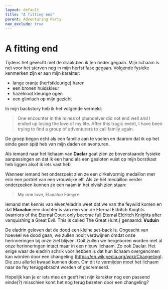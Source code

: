 ```yaml
---
layout: default
title: "A fitting end"
parent: Adventuring Party
nav_exclude: true
---
```


# A fitting end

Tijdens het gevecht met de draak ben ik ten onder gegaan.
Mijn lichaam is net voor het sterven nog in mijn herfst fase gegaan.
Volgende fysieke kenmerken zijn er aan mijn karakter:
- lange oranje (herfstkleurige) haren
- een bronen huidskleur
- hazelnoot kleurige ogen
- een glimlach op mijn gezicht

In mijn backstory heb ik het volgende vermeld:
> One encounter in the mines of phandelver did not end well and I ended up losing the love of my life. After this tragic event, I have been trying to find a group of adventurers to call family again.

De groep begon echt als een familie aan te voelen en daarom dat ik op het einde geen spijt heb van mijn daden en avonturen.

Als iemand naar het lichaam van **Daelar** gaat zien ze bovenstaande fysieke aanpassingen en dat ik een hand als een gesloten vuist op mijn borstkast heb liggen alsof ik iets vast heb

Wanneer iemand het onderzoekt zien ze een cirkelvormig medaillon met erin een portret van een vrouwlijke elf. 
Als ze het medaillon verder onderzoeken kunnen ze een naam in het elvish zien staan: 
> My one love, Elanalue Faejyre

Iemand met kennis van elven/eladrin weet dat we van the feywild komen en dat **Elanalue** een dochter is van een van de Eternal Eldritch Knights (warriors of the Eternal Court only become full Eternal Eldritch Knights after vanquishing a Great Evil. This is called The Great Hunt.) genaamd: **Vuduin**

De eladrin geloven dat de dood een kleine set-back is. Ongeacht van hoeveel we dood gaan, we zullen nooit verdwijnen omdat onze herinneringen bij onze ziel blijven. Ooit zullen we hergeboren worden met al onze herinneringen intact maar in een nieuw lichaam. Zo ook Daelar.
Het enige waar de eladrin schrik voor hebben is dat hun lichaam overgenomen kan worden door een changeling (https://en.wikipedia.org/wiki/Changeling). Die zou allerlei kwaad kunnen doen.
Om dit te vermijden moet het lichaam naar de fey teruggebracht worden of gecremeerd.

Hopelijk kan je er iets mee en geeft het nijn karakter nog een passend einde(?) misschien komt het nog terug bezeten door een changeling?
